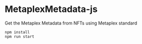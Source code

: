 # MetaplexMetadata-js
Get the Metaplex Metadata from NFTs using Metaplex standard
```
npm install
npm run start
```
